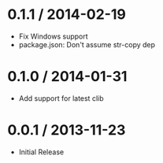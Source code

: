 
0.1.1 / 2014-02-19 
==================

 * Fix Windows support
 * package.json: Don't assume str-copy dep

0.1.0 / 2014-01-31
==================

  * Add support for latest clib

0.0.1 / 2013-11-23
==================

  * Initial Release
